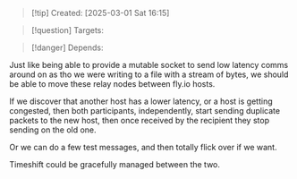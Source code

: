 
>[!tip] Created: [2025-03-01 Sat 16:15]

>[!question] Targets: 

>[!danger] Depends: 

Just like being able to provide a mutable socket to send low latency comms around on as tho we were writing to a file with a stream of bytes, we should be able to move these relay nodes between fly.io hosts.

If we discover that another host has a lower latency, or a host is getting congested, then both participants, independently, start sending duplicate packets to the new host, then once received by the recipient they stop sending on the old one.

Or we can do a few test messages, and then totally flick over if we want.

Timeshift could be gracefully managed between the two.